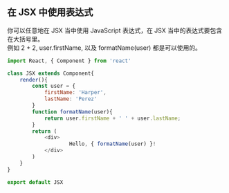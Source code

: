 ## 在 JSX 中使用表达式
你可以任意地在 JSX 当中使用 JavaScript 表达式，在 JSX 当中的表达式要包含在大括号里。  
例如 2 + 2, user.firstName, 以及 formatName(user) 都是可以使用的。  
```js
import React, { Component } from 'react'

class JSX extends Component{
    render(){
        const user = {
            firstName: 'Harper',
            lastName: 'Perez'
        }
        function formatName(user){
            return user.firstName + ' ' + user.lastName;
        }
        return (
            <div>
                    Hello, { formatName(user) }!
            </div>
        )
    }
}

export default JSX
```

